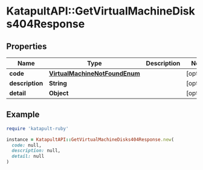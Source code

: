 # KatapultAPI::GetVirtualMachineDisks404Response

## Properties

| Name | Type | Description | Notes |
| ---- | ---- | ----------- | ----- |
| **code** | [**VirtualMachineNotFoundEnum**](VirtualMachineNotFoundEnum.md) |  | [optional] |
| **description** | **String** |  | [optional] |
| **detail** | **Object** |  | [optional] |

## Example

```ruby
require 'katapult-ruby'

instance = KatapultAPI::GetVirtualMachineDisks404Response.new(
  code: null,
  description: null,
  detail: null
)
```

